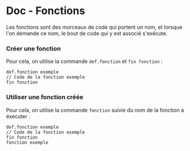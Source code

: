 # Doc - Fonctions

Les fonctions sont des morceaux de code qui portent un nom, et lorsque l'on demande ce nom, le bout de code qui y est associé s'exécute.

### Créer une fonction

Pour cela, on utilise la commande `def.fonction` et `fin fonction` :&#x20;

```
def.fonction exemple
// Code de la fonction exemple
fin fonction
```

### Utiliser une fonction créée

Pour cela, on utilise la commande `fonction` suivie du nom de la fonction à éxecuter :&#x20;

```
def.fonction exemple
// Code de la fonction exemple
fin fonction
fonction exemple
```
